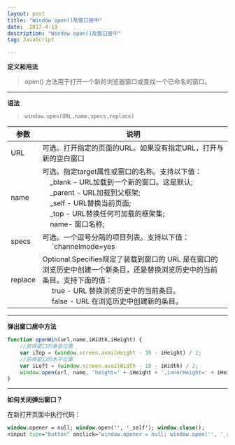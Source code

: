 ```yaml
---
layout: post
title: "Window open()及窗口居中"
date:  2017-4-19
description: "Window open()及窗口居中"
tag: JavaScript 

---
```

**定义和用法**

> open() 方法用于打开一个新的浏览器窗口或查找一个已命名的窗口。

----------
**语法**

> ``window.open(URL,name,specs,replace)``

| 参数    |     说明|
| --- | --- |
|   URL  |  可选。打开指定的页面的URL。如果没有指定URL，打开与新的空白窗口   |
|   name  |   	可选。指定target属性或窗口的名称。支持以下值：<br />&nbsp;&nbsp;&nbsp;&nbsp;_blank - URL加载到一个新的窗口。这是默认;<br/>&nbsp;&nbsp;&nbsp;&nbsp;_parent - URL加载到父框架;<br />&nbsp;&nbsp;&nbsp;&nbsp;_self - URL替换当前页面;<br />&nbsp;&nbsp;&nbsp;&nbsp;_top - URL替换任何可加载的框架集;<br />&nbsp;&nbsp;&nbsp;&nbsp;name- 窗口名称;|
|  specs   |   可选。一个逗号分隔的项目列表。支持以下值： <br />	&nbsp; &nbsp;&nbsp;&nbsp;`channelmode=yes|no|1|0`：是否要在影院模式显示 window。默认是没有的。仅限IE浏览器;<br />	&nbsp; &nbsp;&nbsp;&nbsp;`directories=yes|no|1|0`：是否添加目录按钮。默认是肯定的。仅限IE浏览器;<br />&nbsp; &nbsp;&nbsp;&nbsp;`fullscreen=yes|no|1|0`：浏览器是否显示全屏模式。默认是没有的。在全屏模式下的 window，还必须在影院模式。仅限IE浏览器<br />&nbsp; &nbsp;&nbsp;&nbsp;`height=pixels`：窗口的高度。最小.值为100<br />&nbsp; &nbsp;&nbsp;&nbsp;`left=pixels`：该窗口的左侧位置<br />&nbsp; &nbsp;&nbsp;&nbsp;`location=yes|no|1|0`：是否显示地址字段.默认值是yes<br />&nbsp; &nbsp;&nbsp;&nbsp;`menubar=yes|no|1|0`：是否显示菜单栏.默认值是yes<br />&nbsp; &nbsp;&nbsp;&nbsp;`resizable=yes|no|1|0`：是否可调整窗口大小.默认值是yes<br />&nbsp;&nbsp; &nbsp;&nbsp;`scrollbars=yes|no|1|0`：是否显示滚动条.默认值是yes<br />&nbsp; &nbsp;&nbsp;&nbsp;`status=yes|no|1|0`：是否要添加一个状态栏.默认值是yes<br />&nbsp; &nbsp;&nbsp;&nbsp;`titlebar=yes|no|1|0`：是否显示标题栏.被忽略，除非调用HTML应用程序或一个值得信赖的对话框.默认值是yes<br />&nbsp; &nbsp;&nbsp;&nbsp;`toolbar=yes|no|1|0`：是否显示浏览器工具栏.默认值是yes<br />&nbsp; &nbsp;&nbsp;&nbsp;`top=pixels`：窗口顶部的位置.仅限IE浏览器<br />&nbsp; &nbsp;&nbsp;&nbsp;`width=pixels`：窗口的宽度.最小.值为100|
|  replace   |    	Optional.Specifies规定了装载到窗口的 URL 是在窗口的浏览历史中创建一个新条目，还是替换浏览历史中的当前条目。支持下面的值：<br />&nbsp; &nbsp;&nbsp;&nbsp;true - URL 替换浏览历史中的当前条目。<br />&nbsp; &nbsp;&nbsp;&nbsp;false - URL 在浏览历史中创建新的条目。 |

----------

**弹出窗口居中方法**

``` javascript
function openWin(url,name,iWidth,iHeight) { 
	//获得窗口的垂直位置 
	var iTop = (window.screen.availHeight - 30 - iHeight) / 2; 
	//获得窗口的水平位置 
	var iLeft = (window.screen.availWidth - 10 - iWidth) / 2; 
	window.open(url, name, 'height=' + iHeight + ',innerHeight=' + iHeight + ',width=' + iWidth + ',innerWidth=' + iWidth + ',top=' + iTop + ',left=' + iLeft + ',status=no,toolbar=no,menubar=no,location=no,resizable=no,scrollbars=0,titlebar=no'); 
}
```

----------
**如何关闭弹出窗口？**

在新打开页面中执行代码：

``` stata
window.opener = null; window.open('', '_self'); window.close();
<input type="button" onclick="window.opener = null; window.open('', '_self'); window.close();" value="关闭" />
```



